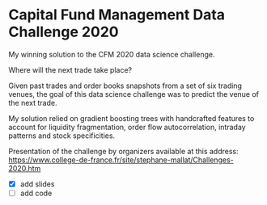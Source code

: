 # Capital Fund Management Data Challenge 2020

My winning solution to the CFM 2020 data science challenge.

Where will the next trade take place?

Given past trades and order books snapshots from a set of six trading venues, the goal of this data science challenge was
to predict the venue of the next trade.

My solution relied on gradient boosting trees with handcrafted features to account for liquidity fragmentation, 
order flow autocorrelation, intraday patterns and stock specificities.

Presentation of the challenge by organizers available at this address:
https://www.college-de-france.fr/site/stephane-mallat/Challenges-2020.htm

- [x] add slides
- [ ] add code
